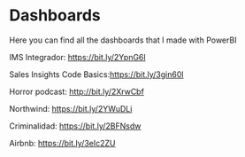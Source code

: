 # Dashboards
Here you can find all the dashboards that I made with PowerBI

IMS Integrador:  https://bit.ly/2YpnG6l

Sales Insights Code Basics:https://bit.ly/3gin60l

Horror podcast:  http://bit.ly/2XrwCbf

Northwind:  https://bit.ly/2YWuDLi

Criminalidad: https://bit.ly/2BFNsdw

Airbnb: https://bit.ly/3eIc2ZU
